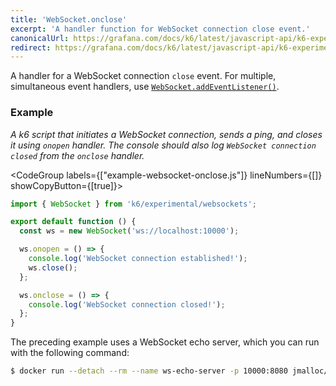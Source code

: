 ```yaml
---
title: 'WebSocket.onclose'
excerpt: 'A handler function for WebSocket connection close event.'
canonicalUrl: https://grafana.com/docs/k6/latest/javascript-api/k6-experimental/websockets/websocket/websocket-onclose/
redirect: https://grafana.com/docs/k6/latest/javascript-api/k6-experimental/websockets/websocket/websocket-onclose/
---
```


A handler for a WebSocket connection `close` event.
For multiple, simultaneous event handlers, use [`WebSocket.addEventListener()`](/javascript-api/k6-experimental/websockets/websocket/websocket-addeventlistener).

### Example

_A k6 script that initiates a WebSocket connection, sends a ping, and closes it using `onopen` handler.
The console should also log `WebSocket connection closed` from the `onclose` handler._

<CodeGroup labels={["example-websocket-onclose.js"]} lineNumbers={[]} showCopyButton={[true]}>

```javascript
import { WebSocket } from 'k6/experimental/websockets';

export default function () {
  const ws = new WebSocket('ws://localhost:10000');

  ws.onopen = () => {
    console.log('WebSocket connection established!');
    ws.close();
  };

  ws.onclose = () => {
    console.log('WebSocket connection closed!');
  };
}
```

</CodeGroup>

The preceding example uses a WebSocket echo server, which you can run with the following command:

<CodeGroup>

```bash
$ docker run --detach --rm --name ws-echo-server -p 10000:8080 jmalloc/echo-server
```
</CodeGroup>
